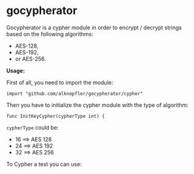 # gocypherator

Gocypherator is a cypher module in order to encrypt / decrypt strings
based on the following algorithms:
- AES-128, 
- AES-192, 
- or AES-256.

**Usage:**

First of all, you need to import the module:

```
import "github.com/alknopfler/gocypherator/cypher"
```

Then you have to initialize the cypher module with the type
of algorithm:

```
func InitKeyCypher(cypherType int) {
```

`cypherType` could be:

- 16 ==> AES 128
- 24 ==> AES 192
- 32 ==> AES 256


 To Cypher a test you can use:
 
 